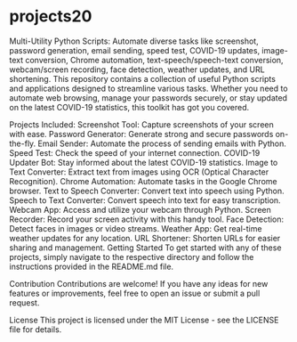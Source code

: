 # projects20
Multi-Utility Python Scripts: Automate diverse tasks like screenshot, password generation, email sending, speed test, COVID-19 updates, image-text conversion, Chrome automation, text-speech/speech-text conversion, webcam/screen recording, face detection, weather updates, and URL shortening.
This repository contains a collection of useful Python scripts and applications designed to streamline various tasks. Whether you need to automate web browsing, manage your passwords securely, or stay updated on the latest COVID-19 statistics, this toolkit has got you covered.

Projects Included:
Screenshot Tool: Capture screenshots of your screen with ease.
Password Generator: Generate strong and secure passwords on-the-fly.
Email Sender: Automate the process of sending emails with Python.
Speed Test: Check the speed of your internet connection.
COVID-19 Updater Bot: Stay informed about the latest COVID-19 statistics.
Image to Text Converter: Extract text from images using OCR (Optical Character Recognition).
Chrome Automation: Automate tasks in the Google Chrome browser.
Text to Speech Converter: Convert text into speech using Python.
Speech to Text Converter: Convert speech into text for easy transcription.
Webcam App: Access and utilize your webcam through Python.
Screen Recorder: Record your screen activity with this handy tool.
Face Detection: Detect faces in images or video streams.
Weather App: Get real-time weather updates for any location.
URL Shortener: Shorten URLs for easier sharing and management.
Getting Started
To get started with any of these projects, simply navigate to the respective directory and follow the instructions provided in the README.md file.

Contribution
Contributions are welcome! If you have any ideas for new features or improvements, feel free to open an issue or submit a pull request.

License
This project is licensed under the MIT License - see the LICENSE file for details.
